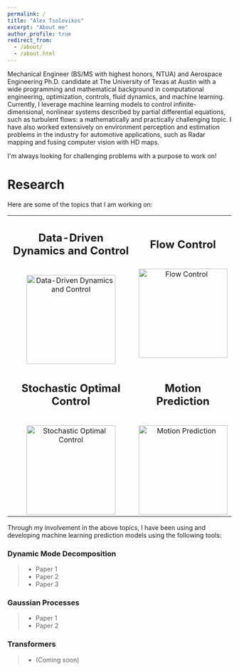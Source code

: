 ```yaml
---
permalink: /
title: "Alex Tsolovikos"
excerpt: "About me"
author_profile: true
redirect_from: 
  - /about/
  - /about.html
---
```


Mechanical Engineer (BS/MS with highest honors, NTUA) and Aerospace Engineering Ph.D. candidate at The University of Texas at Austin with a wide programming and mathematical background in computational engineering, optimization, controls, fluid dynamics, and machine learning. Currently, I leverage machine learning models to control infinite-dimensional, nonlinear systems described by partial differential equations, such as turbulent flows: a mathematically and practically challenging topic. I have also worked extensively on environment perception and estimation problems in the industry for automotive applications, such as Radar mapping and fusing computer vision with HD maps.

I'm always looking for challenging problems with a purpose to work on!


# Research

Here are some of the topics that I am working on:

<table style="margin-left: auto; margin-right: auto; border: 0px solid black;">
<tbody>
<tr>
<td style="height: 250px; text-align: center; border: 0px solid black;">
<h2>Data-Driven Dynamics and Control</h2>
<br /><img src="https://alextsolovikos.github.io/docs/deep_gp_koopman_example.png" alt="Data-Driven Dynamics and Control" height="200"/></td>
<td style="height: 250px; text-align: center; border: 0px solid black;">
<h2>Flow Control</h2>
<br /><img src="https://alextsolovikos.github.io/docs/multiple_lsms_dns_overview.png" alt="Flow Control" height="200"/></td>
</tr>
<tr>
<td style="height: 250px; text-align: center; border: 0px solid black;">
<h2>Stochastic Optimal Control</h2>
<br /><img src="https://alextsolovikos.github.io/docs/greedy_covariance_2d.png" alt="Stochastic Optimal Control" height="200"/></td>
<td style="height: 250px; text-align: center; border: 0px solid black;">
<h2>Motion Prediction</h2>
<br /><img src="https://alextsolovikos.github.io/docs/transformer-example-prediction.png" alt="Motion Prediction" height="200"/></td>
</tr>
</tbody>
</table>


Through my involvement in the above topics, I have been using and developing machine learning prediction models using the following tools:

### Dynamic Mode Decomposition
> - Paper 1
> - Paper 2
> - Paper 3

### Gaussian Processes
> - Paper 1
> - Paper 2

### Transformers
> - (Coming soon)




